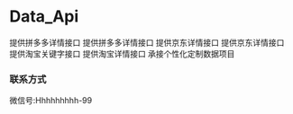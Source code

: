 # Data_Api
提供拼多多详情接口
提供拼多多详情接口
提供京东详情接口
提供京东详情接口
提供淘宝关键字接口
提供淘宝详情接口
承接个性化定制数据项目
### 联系方式
微信号:Hhhhhhhhh-99


